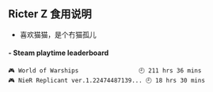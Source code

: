 ## Ricter Z 食用说明
- 喜欢猫猫，是个冇猫孤儿

<!-- steam-box start -->
#### - Steam playtime leaderboard
```text
🎮 World of Warships                 🕘 211 hrs 36 mins
🎮 NieR Replicant ver.1.22474487139... 🕘 18 hrs 30 mins
```
<!-- Powered by https://github.com/YouEclipse/steam-box . -->
<!-- steam-box end -->
